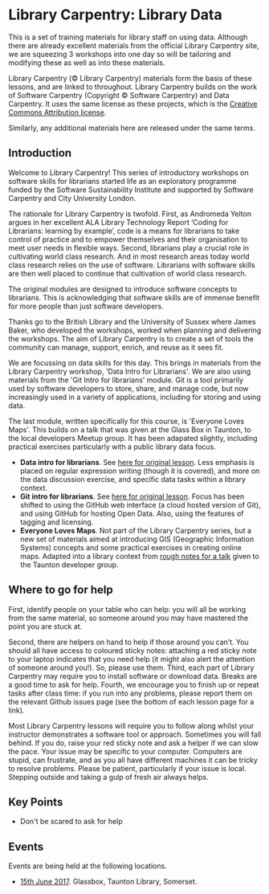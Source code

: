 Library Carpentry: Library Data
================================

This is a set of training materials for library staff on using data.  Although there are already excellent materials from the official Library Carpentry site, we are squeezing 3 workshops into one day so will be tailoring and modifying these as well as into these materials.

Library Carpentry (&copy; Library Carpentry) materials form the basis of these lessons, and are linked to throughout.  Library Carpentry builds on the work of Software Carpentry (Copyright &copy; Software Carpentry) and Data Carpentry.  It uses the same license as these projects, which is the [Creative Commons Attribution license](https://creativecommons.org/licenses/by/4.0/).

Similarly, any additional materials here are released under the same terms.

Introduction
------------

Welcome to Library Carpentry! This series of introductory workshops on software skills for librarians started life as an exploratory programme funded by the Software Sustainability Institute and supported by Software Carpentry and City University London. 

The rationale for Library Carpentry is twofold. First, as Andromeda Yelton argues in her excellent ALA Library Technology Report ‘Coding for Librarians: learning by example’, code is a means for librarians to take control of practice and to empower themselves and their organisation to meet user needs in flexible ways. Second, librarians play a crucial role in cultivating world class research. And in most research areas today world class research relies on the use of software. Librarians with software skills are then well placed to continue that cultivation of world class research.

The original modules are designed to introduce software concepts to librarians.  This is acknowledging that software skills are of immense benefit for more people than just software developers.

Thanks go to the British Library and the University of Sussex where James Baker, who developed the workshops, worked when planning and delivering the workshops. The aim of Library Carpentry is to create a set of tools the community can manage, support, enrich, and reuse as it sees fit.

We are focussing on data skills for this day.  This brings in materials from the Library Carpentry workshop, 'Data Intro for Librarians'.  We are also using materials from the 'Git Intro for librarians' module.  Git is a tool primarily used by software developers to store, share, and manage code, but now increasingly used in a variety of applications, including for storing and using data.

The last module, written specifically for this course, is 'Everyone Loves Maps'.  This builds on a talk that was given at the Glass Box in Taunton, to the local developers Meetup group.  It has been adapated slightly, including practical exercises particularly with a public library data focus.

- **Data intro for librarians**. See [here for original lesson](https://data-lessons.github.io/library-data-intro/).  Less emphasis is placed on regular expression writing (though it is covered), and more on the data discussion exercise, and specific data tasks within a library context.
- **Git intro for librarians**. See [here for original lesson](http://data-lessons.github.io/library-git/).  Focus has been shifted to using the GitHub web interface (a cloud hosted version of Git), and using GitHub for hosting Open Data.  Also, using the features of tagging and licensing.
- **Everyone Loves Maps**. Not part of the Library Carpentry series, but a new set of materials aimed at introducing GIS (Geographic Information Systems) concepts and some practical exercises in creating online maps.  Adapted into a library context from [rough notes for a talk](https://github.com/DaveBathnes/GIS-Tutorial) given to the Taunton developer group.

Where to go for help
--------------------

First, identify people on your table who can help: you will all be working from the same material, so someone around you may have mastered the point you are stuck at.

Second, there are helpers on hand to help if those around you can’t. You should all have access to coloured sticky notes: attaching a red sticky note to your laptop indicates that you need help (it might also alert the attention of someone around you!). So, please use them.
Third, each part of Library Carpentry may require you to install software or download data. Breaks are a good time to ask for help.
Fourth, we encourage you to finish up or repeat tasks after class time: if you run into any problems, please report them on the relevant Github issues page (see the bottom of each lesson page for a link).

Most Library Carpentry lessons will require you to follow along whilst your instructor demonstrates a software tool or approach. Sometimes you will fall behind. If you do, raise your red sticky note and ask a helper if we can slow the pace. Your issue may be specific to your computer. Computers are stupid, can frustrate, and as you all have different machines it can be tricky to resolve problems. Please be patient, particularly if your issue is local. Stepping outside and taking a gulp of fresh air always helps.

Key Points
----------

- Don't be scared to ask for help

Events
------

Events are being held at the following locations.

- [15th June 2017](15th-June-Glassbox.md).  Glassbox, Taunton Library, Somerset.